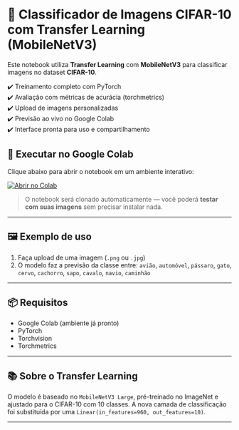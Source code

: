 # 🌟 Classificador de Imagens CIFAR-10 com Transfer Learning (MobileNetV3)

Este notebook utiliza **Transfer Learning** com **MobileNetV3** para classificar imagens no dataset **CIFAR-10**.

✔️ Treinamento completo com PyTorch  
✔️ Avaliação com métricas de acurácia (torchmetrics)  
✔️ Upload de imagens personalizadas  
✔️ Previsão ao vivo no Google Colab  
✔️ Interface pronta para uso e compartilhamento

## 🚀 Executar no Google Colab

Clique abaixo para abrir o notebook em um ambiente interativo:

[![Abrir no Colab](https://colab.research.google.com/assets/colab-badge.svg)](https://colab.research.google.com/github/ds-kenwatanabe/cifar10-image-classifier/blob/main/CIFAR10_CNN_transfer_learning_ptbr.ipynb)

> O notebook será clonado automaticamente — você poderá **testar com suas imagens** sem precisar instalar nada.

---

## 🖼️ Exemplo de uso

1. Faça upload de uma imagem (`.png` ou `.jpg`)
2. O modelo faz a previsão da classe entre:
   `avião`, `automóvel`, `pássaro`, `gato`, `cervo`, `cachorro`, `sapo`, `cavalo`, `navio`, `caminhão`

---

## 📦 Requisitos

- Google Colab (ambiente já pronto)
- PyTorch
- Torchvision
- Torchmetrics

---

## 📚 Sobre o Transfer Learning

O modelo é baseado no `MobileNetV3 Large`, pré-treinado no ImageNet e ajustado para o CIFAR-10 com 10 classes. A nova camada de classificação foi substituída por uma `Linear(in_features=960, out_features=10)`.

---
